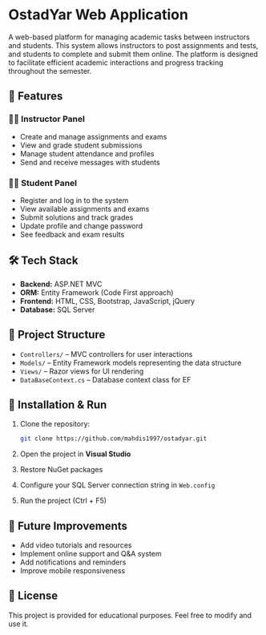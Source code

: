 
# OstadYar Web Application

A web-based platform for managing academic tasks between instructors and students. This system allows instructors to post assignments and tests, and students to complete and submit them online. The platform is designed to facilitate efficient academic interactions and progress tracking throughout the semester.

## 🚀 Features

### 👨‍🏫 Instructor Panel

* Create and manage assignments and exams
* View and grade student submissions
* Manage student attendance and profiles
* Send and receive messages with students

### 👨‍🎓 Student Panel

* Register and log in to the system
* View available assignments and exams
* Submit solutions and track grades
* Update profile and change password
* See feedback and exam results

## 🛠️ Tech Stack

* **Backend:** ASP.NET MVC
* **ORM:** Entity Framework (Code First approach)
* **Frontend:** HTML, CSS, Bootstrap, JavaScript, jQuery
* **Database:** SQL Server

## 📂 Project Structure

* `Controllers/` – MVC controllers for user interactions
* `Models/` – Entity Framework models representing the data structure
* `Views/` – Razor views for UI rendering
* `DataBaseContext.cs` – Database context class for EF

## 🔧 Installation & Run

1. Clone the repository:

   ```bash
   git clone https://github.com/mahdis1997/ostadyar.git
   ```
2. Open the project in **Visual Studio**
3. Restore NuGet packages
4. Configure your SQL Server connection string in `Web.config`
5. Run the project (Ctrl + F5)

## 📌 Future Improvements

* Add video tutorials and resources
* Implement online support and Q\&A system
* Add notifications and reminders
* Improve mobile responsiveness

## 📃 License

This project is provided for educational purposes. Feel free to modify and use it.




